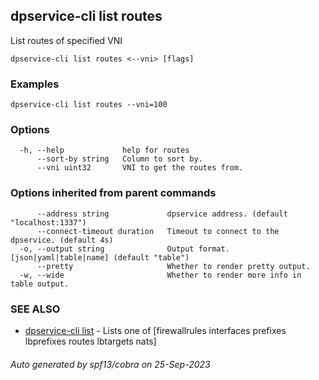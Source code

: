## dpservice-cli list routes

List routes of specified VNI

```
dpservice-cli list routes <--vni> [flags]
```

### Examples

```
dpservice-cli list routes --vni=100
```

### Options

```
  -h, --help             help for routes
      --sort-by string   Column to sort by.
      --vni uint32       VNI to get the routes from.
```

### Options inherited from parent commands

```
      --address string             dpservice address. (default "localhost:1337")
      --connect-timeout duration   Timeout to connect to the dpservice. (default 4s)
  -o, --output string              Output format. [json|yaml|table|name] (default "table")
      --pretty                     Whether to render pretty output.
  -w, --wide                       Whether to render more info in table output.
```

### SEE ALSO

* [dpservice-cli list](dpservice-cli_list.md)	 - Lists one of [firewallrules interfaces prefixes lbprefixes routes lbtargets nats]

###### Auto generated by spf13/cobra on 25-Sep-2023
